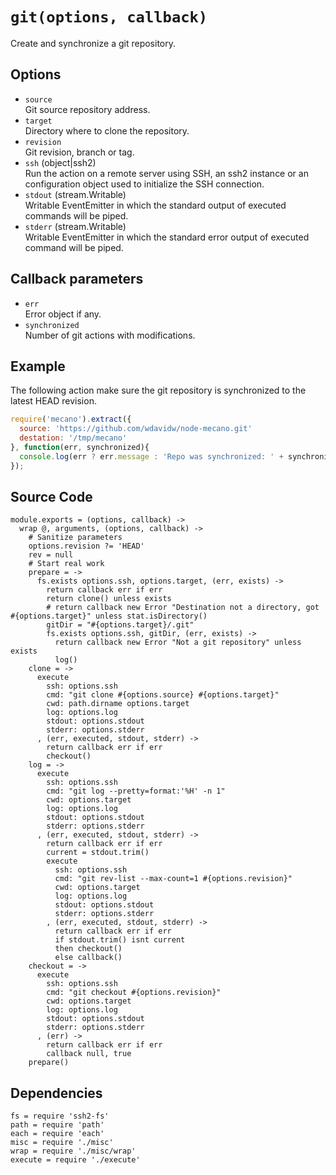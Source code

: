
# `git(options, callback)`

Create and synchronize a git repository.

## Options

*   `source`   
    Git source repository address.   
*   `target`   
    Directory where to clone the repository.   
*   `revision`   
    Git revision, branch or tag.   
*   `ssh` (object|ssh2)   
    Run the action on a remote server using SSH, an ssh2 instance or an
    configuration object used to initialize the SSH connection.   
*   `stdout` (stream.Writable)   
    Writable EventEmitter in which the standard output of executed commands will
    be piped.   
*   `stderr` (stream.Writable)   
    Writable EventEmitter in which the standard error output of executed command
    will be piped.   

## Callback parameters

*   `err`   
    Error object if any.   
*   `synchronized`   
    Number of git actions with modifications.   

## Example

The following action make sure the git repository is synchronized to the latest
HEAD revision.

```javascript
require('mecano').extract({
  source: 'https://github.com/wdavidw/node-mecano.git'
  destation: '/tmp/mecano'
}, function(err, synchronized){
  console.log(err ? err.message : 'Repo was synchronized: ' + synchronized);
});
```

## Source Code

    module.exports = (options, callback) ->
      wrap @, arguments, (options, callback) ->
        # Sanitize parameters
        options.revision ?= 'HEAD'
        rev = null
        # Start real work
        prepare = ->
          fs.exists options.ssh, options.target, (err, exists) ->
            return callback err if err
            return clone() unless exists
            # return callback new Error "Destination not a directory, got #{options.target}" unless stat.isDirectory()
            gitDir = "#{options.target}/.git"
            fs.exists options.ssh, gitDir, (err, exists) ->
              return callback new Error "Not a git repository" unless exists
              log()
        clone = ->
          execute
            ssh: options.ssh
            cmd: "git clone #{options.source} #{options.target}"
            cwd: path.dirname options.target
            log: options.log
            stdout: options.stdout
            stderr: options.stderr
          , (err, executed, stdout, stderr) ->
            return callback err if err
            checkout()
        log = ->
          execute
            ssh: options.ssh
            cmd: "git log --pretty=format:'%H' -n 1"
            cwd: options.target
            log: options.log
            stdout: options.stdout
            stderr: options.stderr
          , (err, executed, stdout, stderr) ->
            return callback err if err
            current = stdout.trim()
            execute
              ssh: options.ssh
              cmd: "git rev-list --max-count=1 #{options.revision}"
              cwd: options.target
              log: options.log
              stdout: options.stdout
              stderr: options.stderr
            , (err, executed, stdout, stderr) ->
              return callback err if err
              if stdout.trim() isnt current
              then checkout()
              else callback()
        checkout = ->
          execute
            ssh: options.ssh
            cmd: "git checkout #{options.revision}"
            cwd: options.target
            log: options.log
            stdout: options.stdout
            stderr: options.stderr
          , (err) ->
            return callback err if err
            callback null, true
        prepare()

## Dependencies

    fs = require 'ssh2-fs'
    path = require 'path'
    each = require 'each'
    misc = require './misc'
    wrap = require './misc/wrap'
    execute = require './execute'








